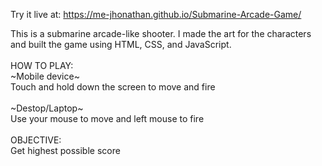 Try it live at: https://me-jhonathan.github.io/Submarine-Arcade-Game/  


This is a submarine arcade-like shooter. I made the art for the characters and built the game using HTML, CSS, and JavaScript. 
\
\
HOW TO PLAY:\
\~Mobile device\~\
Touch and hold down the screen to move and fire\
\
\~Destop/Laptop\~\
Use your mouse to move and left mouse to fire\
\
OBJECTIVE:\
Get highest possible score

